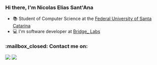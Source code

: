 ### Hi there, I'm Nicolas Elias Sant'Ana
- :books:  Student of Computer Science at the [Federal University of Santa Catarina](https://cco.ufsc.br/)
- :computer:  I'm software developer at [Bridge_ Labs](https://portal.bridge.ufsc.br/)
<div>
    <h3>:mailbox_closed: Contact me on:</h3>
    <a href="mailto:nicolaselias@pm.me" target="_blank"><img src="https://img.shields.io/badge/ProtonMail-8B89CC?style=for-the-badge&logo=protonmail&logoColor=white" target="_blank"></a>
    <a href="https://www.linkedin.com/in/nicolas-elias-7357b6218/" target="_blank"><img src="https://img.shields.io/badge/-LinkedIn-%230077B5?style=for-the-badge&logo=linkedin&logoColor=white" target="_blank"></a>  
</div>
